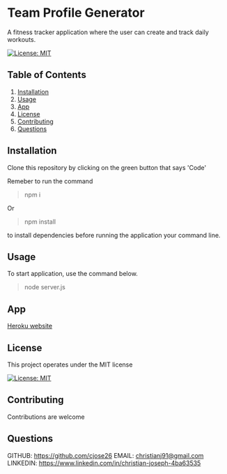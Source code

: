 # Team Profile Generator

A fitness tracker application where the user can create and track daily workouts.

[![License: MIT](https://img.shields.io/badge/License-MIT-yellow.svg)](https://opensource.org/licenses/MIT)

## Table of Contents

1. [Installation](#Installation)
2. [Usage](#Usage)
3. [App](#App)
4. [License](#License)
5. [Contributing](#Contributing)
6. [Questions](#Questions)

## Installation

Clone this repository by clicking on the green button that says 'Code'

Remeber to run the command

> npm i

Or

> npm install

to install dependencies before running the application your command line.

## Usage

To start application, use the command below.

> node server.js

## App

<a href="https://salty-mesa-75277.herokuapp.com/">Heroku website</a>

## License

This project operates under the MIT license

[![License: MIT](https://img.shields.io/badge/License-MIT-yellow.svg)](https://opensource.org/licenses/MIT)

## Contributing

Contributions are welcome

## Questions

GITHUB: https://github.com/cjose26
EMAIL: christianj91@gmail.com
LINKEDIN: https://www.linkedin.com/in/christian-joseph-4ba63535

